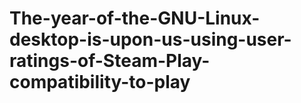 # The-year-of-the-GNU-Linux-desktop-is-upon-us-using-user-ratings-of-Steam-Play-compatibility-to-play